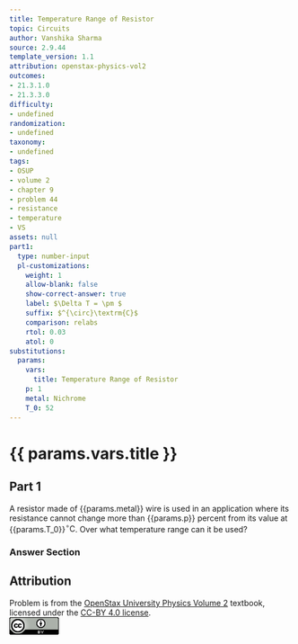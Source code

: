 ```yaml
---
title: Temperature Range of Resistor
topic: Circuits
author: Vanshika Sharma
source: 2.9.44
template_version: 1.1
attribution: openstax-physics-vol2
outcomes:
- 21.3.1.0
- 21.3.3.0
difficulty:
- undefined
randomization:
- undefined
taxonomy:
- undefined
tags:
- OSUP
- volume 2
- chapter 9
- problem 44
- resistance
- temperature
- VS
assets: null
part1:
  type: number-input
  pl-customizations:
    weight: 1
    allow-blank: false
    show-correct-answer: true
    label: $\Delta T = \pm $
    suffix: $^{\circ}\textrm{C}$
    comparison: relabs
    rtol: 0.03
    atol: 0
substitutions:
  params:
    vars:
      title: Temperature Range of Resistor
    p: 1
    metal: Nichrome
    T_0: 52
---
```

# {{ params.vars.title }}

## Part 1

A resistor made of {{params.metal}} wire is used in an application where its resistance cannot change more than {{params.p}} percent from its value at {{params.T_0}}$^{\circ}\textrm{C}$.
Over what temperature range can it be used?

### Answer Section

## Attribution

Problem is from the [OpenStax University Physics Volume 2](https://openstax.org/details/books/university-physics-volume-2) textbook, licensed under the [CC-BY 4.0 license](https://creativecommons.org/licenses/by/4.0/).<br>![Image representing the Creative Commons 4.0 BY license.](https://raw.githubusercontent.com/firasm/bits/master/by.png)